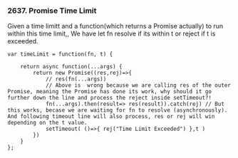 ### 2637. Promise Time Limit
Given a time limitt and a function(which returns a Promise actually) to run within this time limit,,
We have let fn resolve if its within t or reject if t is exceeded.  

```
var timeLimit = function(fn, t) {
    
    return async function(...args) {
        return new Promise((res,rej)=>{
            // res(fn(...args)) 
            // Above is  wrong because we are calling res of the outer Promise, meaning the Promise has done its work, why should it go further down the line and process the reject inside setTimeout?!
            fn(...args).then(result=> res(result)).catch(rej) // But this works, becase we are waiting for fn to resolve (asynchronously). And following timeout line will also process, res or rej will win depending on the t value.
            setTimeout( ()=>{ rej("Time Limit Exceeded") },t )
        })
    }
};
```


